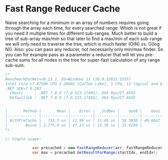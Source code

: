 # Fast Range Reducer Cache

Naive searching for a minimum in an array of numbers requires going through the array each time, for every searched range. Which is not great if you need it multiple times for different sub-ranges.
Much better to build a tree of sub-array max/min so that later to find a max/min of each sub-range we will only need to traverse the tree, which is much faster (O(N) vs. O(log N)).
Also: you can pass any reducer, not necessarily only min/max finder. So you can for example pass as a parameter a reducer that will let you pre-cache sums for all nodes in the tree for super-fast calculation of any range sub-sum.


```c#
/*
BenchmarkDotNet=v0.13.2, OS=Windows 11 (10.0.22621.1555)
Intel Core i7-8750H CPU 2.20GHz (Coffee Lake), 1 CPU, 12 logical and 6 physical cores
.NET SDK=7.0.203
  [Host]     : .NET 7.0.5 (7.0.523.17405), X64 RyuJIT AVX2
  DefaultJob : .NET 7.0.5 (7.0.523.17405), X64 RyuJIT AVX2


|       Method |       Mean |    Error |   StdDev |    Gen0 |    Gen1 |    Gen2 | Allocated |
|------------- |-----------:|---------:|---------:|--------:|--------:|--------:|----------:|
| WithPreCache |   713.3 us | 12.96 us | 11.49 us | 58.5938 | 49.8047 | 49.8047 | 391.56 KB |
|        Naive | 2,775.9 us | 17.13 us | 13.38 us | 15.6250 |       - |       - |  78.45 KB |
*/

// Simple usage:

            var precached = new FastRangeReducer(arr, FastRangeReducer.Max);
            var max = precached.GetResultForRange(startIdx, endIdx);
```
